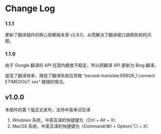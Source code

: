 # Change Log

### 1.1.1

更新了翻译插件的核心依赖版本至 v2.8.0，从而解决了翻译接口调用失败的问题。

### 1.1.0

由于 Google 翻译的 API 在国内极度不稳定，所以把翻译 API 更新为 Bing 翻译。

提高了翻译效率，降低了翻译失败后导致 “escook-translate:ERROR_1 connect ETIMEDOUT xxx” 报错的情况。

## v1.0.0

本插件的第 1 版正式发布，支持中英单词互译

1. Windows 系统，中英互译的快捷键为（Ctrl + Alt + X）
2. MacOS 系统，中英互译的快捷键为（Command(⌘) + Option(⌥) + X）
